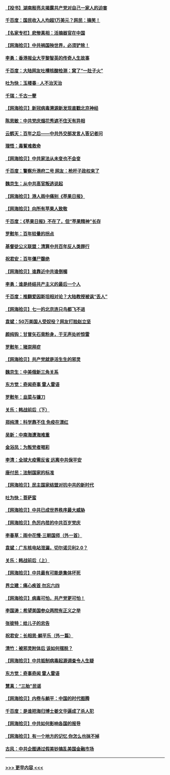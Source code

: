 #### [【投书】湖南殷亮夫揭露共产党对自己一家人的迫害](../pages/nsc993/n13057744.md?t=06302301) 
#### [千百度：国民收入人均超1万美元？网民：搞笑！](../pages/nsc993/n13057692.md?t=06302301) 
#### [【名家专栏】悲惨真相：活摘器官在中国](../pages/nsc993/n13056611.md?t=06302301) 
#### [【网海拾贝】中共祸国殃世界，必须铲除！](../pages/nsc993/n13056011.md?t=06302301) 
#### [李勇：香港报业大亨黎智英的传奇人生故事](../pages/nsc993/n13055258.md?t=06302301) 
#### [千百度：大陆网友吐槽核酸检测：窝了“一肚子火”](../pages/nsc993/n13055194.md?t=06302301) 
#### [吐为快：玉楼春 · 人不治天治](../pages/nsc993/n13054028.md?t=06302301) 
#### [千瑞：千古一孽](../pages/nsc993/n13054016.md?t=06302301) 
#### [【网海拾贝】新冠病毒溯源新发现直戳北京神经](../pages/nsc993/n13052425.md?t=06302301) 
#### [陈思敏：中共党庆烟花秀遮不住天有异相](../pages/nsc993/n13052020.md?t=06302301) 
#### [云鹤天：百年之后——中共外交部发言人答记者问](../pages/nsc993/n13051604.md?t=06302301) 
#### [理悟：毒誓难救命](../pages/nsc993/n13051601.md?t=06302301) 
#### [【网海拾贝】中共家法从未变也不会变](../pages/nsc993/n13050366.md?t=06302301) 
#### [千百度：警察升港府二号 网友：枪杆子政权来了](../pages/nsc993/n13050261.md?t=06302301) 
#### [魏京生：从中共高官叛逃说起](../pages/nsc993/n13048997.md?t=06302301) 
#### [【网海拾贝】港人雨中痛别《苹果日报》](../pages/nsc993/n13048941.md?t=06302301) 
#### [【网海拾贝】向所有苹果人致敬](../pages/nsc993/n13046795.md?t=06302301) 
#### [千百度：《苹果日报》不在了，但“苹果精神”长存](../pages/nsc993/n13046703.md?t=06302301) 
#### [罗慰年：百年较量的拐点](../pages/nsc993/n13046542.md?t=06302301) 
#### [基督徒公义联盟：清算中共百年反人类罪行](../pages/nsc993/n13046499.md?t=06302301) 
#### [祝君安：百年僵尸罄绝](../pages/nsc993/n13045595.md?t=06302301) 
#### [【网海拾贝】谁靠近中共谁倒楣](../pages/nsc993/n13044667.md?t=06302301) 
#### [李勇：谁是终结共产主义的最后一个人](../pages/nsc993/n13044397.md?t=06302301) 
#### [千百度：推翻爱因斯坦相对论？大陆教授被讽“丢人”](../pages/nsc993/n13043908.md?t=06302301) 
#### [【网海拾贝】七一的北京连只鸟都飞不进](../pages/nsc993/n13041377.md?t=06302301) 
#### [袁斌：50万美国人受奴役？网友打脸赵立坚](../pages/nsc993/n13041330.md?t=06302301) 
#### [颜纯钩：甘冒矢石竟粉身，于无声处听惊雷](../pages/nsc993/n13041140.md?t=06302301) 
#### [罗慰年：猪崇拜症](../pages/nsc993/n13041071.md?t=06302301) 
#### [【网海拾贝】共产党就是活生生的邪灵](../pages/nsc993/n13036627.md?t=06302301) 
#### [魏京生：中美俄新三角关系](../pages/nsc993/n13035986.md?t=06302301) 
#### [东方觉：奇闻奇事 雷人雷语](../pages/nsc993/n13035878.md?t=06302301) 
#### [罗慰年：韭菜与镰刀](../pages/nsc993/n13034374.md?t=06302301) 
#### [关乐：韩战前后（下）](../pages/nsc993/n13034113.md?t=06302301) 
#### [郑纯清：科学靠不住 免疫在漂红](../pages/nsc993/n13034093.md?t=06302301) 
#### [吴新：中南海遭海难重](../pages/nsc993/n13034084.md?t=06302301) 
#### [金浴凤：为叛党者喝彩](../pages/nsc993/n13034058.md?t=06302301) 
#### [李清：全球大疫需反省 远离中共保平安](../pages/nsc993/n13033784.md?t=06302301) 
#### [唐付民：法制国家的标准](../pages/nsc993/n13032944.md?t=06302301) 
#### [【网海拾贝】民主国家结盟对抗中共的新时代](../pages/nsc993/n13031717.md?t=06302301) 
#### [吐为快：菩萨蛮](../pages/nsc993/n13030033.md?t=06302301) 
#### [【网海拾贝】中共已成世界秩序最大威胁](../pages/nsc993/n13028138.md?t=06302301) 
#### [【网海拾贝】色厉内荏的中共百岁党庆](../pages/nsc993/n13025582.md?t=06302301) 
#### [李春草：雨中花慢‧三朝国师（外一首）](../pages/nsc993/n13025567.md?t=06302301) 
#### [袁斌：广东核电站泄漏，切尔诺贝利2.0？](../pages/nsc993/n13025475.md?t=06302301) 
#### [关乐：韩战前后（上）](../pages/nsc993/n13025387.md?t=06302301) 
#### [【网海拾贝】中共最有可能是集体坏死](../pages/nsc993/n13023101.md?t=06302301) 
#### [界立建：痛心疾首 勿忘六四](../pages/nsc993/n13022339.md?t=06302301) 
#### [【网海拾贝】病毒可怕，共产党更可怕！](../pages/nsc993/n13020728.md?t=06302301) 
#### [李国涛：希望美国参众两院有正义之举](../pages/nsc993/n13020674.md?t=06302301) 
#### [张彼特：给儿子的忠告](../pages/nsc993/n13018934.md?t=06302301) 
#### [祝君安：长相思‧躺平乐（外一篇）](../pages/nsc993/n13018923.md?t=06302301) 
#### [清竹：被邪灵附体后 该如何摆脱？](../pages/nsc993/n13018877.md?t=06302301) 
#### [【网海拾贝】中共抵制病毒起源调查令人生疑](../pages/nsc993/n13017785.md?t=06302301) 
#### [东方觉：奇事奇闻 雷人雷语](../pages/nsc993/n13017577.md?t=06302301) 
#### [慧真：“三胎”民谣](../pages/nsc993/n13017394.md?t=06302301) 
#### [【网海拾贝】内卷与躺平：中国的时代图腾](../pages/nsc993/n13016128.md?t=06302301) 
#### [千百度：是谁把海归博士姜文华逼成了杀人犯](../pages/nsc993/n13015218.md?t=06302301) 
#### [【网海拾贝】中共如何影响各国的报导](../pages/nsc993/n13012599.md?t=06302301) 
#### [【网海拾贝】有一个地方的记忆 你怎么也抹不掉](../pages/nsc993/n13009802.md?t=06302301) 
#### [古风：中共企图通过假美钞搞乱美国金融市场](../pages/nsc993/n13009626.md?t=06302301) 

----
#### [ >>> 更早内容 <<< ](../indexes/nsc993-earlier.md)
